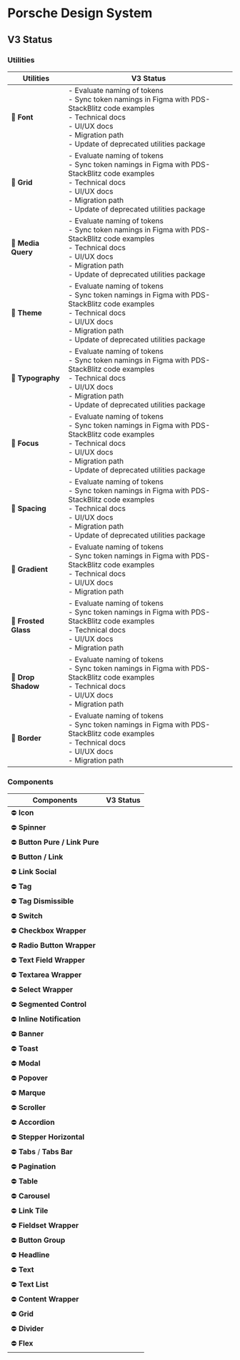 # Porsche Design System

## V3 Status

### Utilities

| Utilities            | V3 Status                                                                                                                                                                                           |
| -------------------- | --------------------------------------------------------------------------------------------------------------------------------------------------------------------------------------------------- |
| 🚧 **Font**          | - Evaluate naming of tokens<br>- Sync token namings in Figma with PDS- StackBlitz code examples<br>- Technical docs<br>- UI/UX docs<br>- Migration path<br>- Update of deprecated utilities package |
| 🚧 **Grid**          | - Evaluate naming of tokens<br>- Sync token namings in Figma with PDS- StackBlitz code examples<br>- Technical docs<br>- UI/UX docs<br>- Migration path<br>- Update of deprecated utilities package |
| 🚧 **Media Query**   | - Evaluate naming of tokens<br>- Sync token namings in Figma with PDS- StackBlitz code examples<br>- Technical docs<br>- UI/UX docs<br>- Migration path<br>- Update of deprecated utilities package |
| 🚧 **Theme**         | - Evaluate naming of tokens<br>- Sync token namings in Figma with PDS- StackBlitz code examples<br>- Technical docs<br>- UI/UX docs<br>- Migration path<br>- Update of deprecated utilities package |
| 🚧 **Typography**    | - Evaluate naming of tokens<br>- Sync token namings in Figma with PDS- StackBlitz code examples<br>- Technical docs<br>- UI/UX docs<br>- Migration path<br>- Update of deprecated utilities package |
| 🚧 **Focus**         | - Evaluate naming of tokens<br>- Sync token namings in Figma with PDS- StackBlitz code examples<br>- Technical docs<br>- UI/UX docs<br>- Migration path<br>- Update of deprecated utilities package |
| 🚧 **Spacing**       | - Evaluate naming of tokens<br>- Sync token namings in Figma with PDS- StackBlitz code examples<br>- Technical docs<br>- UI/UX docs<br>- Migration path<br>- Update of deprecated utilities package |
| 🚧 **Gradient**      | - Evaluate naming of tokens<br>- Sync token namings in Figma with PDS- StackBlitz code examples<br>- Technical docs<br>- UI/UX docs<br>- Migration path                                             |
| 🚧 **Frosted Glass** | - Evaluate naming of tokens<br>- Sync token namings in Figma with PDS- StackBlitz code examples<br>- Technical docs<br>- UI/UX docs<br>- Migration path                                             |
| 🚧 **Drop Shadow**   | - Evaluate naming of tokens<br>- Sync token namings in Figma with PDS- StackBlitz code examples<br>- Technical docs<br>- UI/UX docs<br>- Migration path                                             |
| 🚧 **Border**        | - Evaluate naming of tokens<br>- Sync token namings in Figma with PDS- StackBlitz code examples<br>- Technical docs<br>- UI/UX docs<br>- Migration path                                             |

### Components

| Components                     | V3 Status |
| ------------------------------ | --------- |
| ⛔ **Icon**                    |           |
| ⛔ **Spinner**                 |           |
| ⛔ **Button Pure / Link Pure** |           |
| ⛔ **Button / Link**           |           |
| ⛔ **Link Social**             |           |
| ⛔ **Tag**                     |           |
| ⛔ **Tag Dismissible**         |           |
| ⛔ **Switch**                  |           |
| ⛔ **Checkbox Wrapper**        |           |
| ⛔ **Radio Button Wrapper**    |           |
| ⛔ **Text Field Wrapper**      |           |
| ⛔ **Textarea Wrapper**        |           |
| ⛔ **Select Wrapper**          |           |
| ⛔ **Segmented Control**       |           |
| ⛔ **Inline Notification**     |           |
| ⛔ **Banner**                  |           |
| ⛔ **Toast**                   |           |
| ⛔ **Modal**                   |           |
| ⛔ **Popover**                 |           |
| ⛔ **Marque**                  |           |
| ⛔ **Scroller**                |           |
| ⛔ **Accordion**               |           |
| ⛔ **Stepper Horizontal**      |           |
| ⛔ **Tabs** / **Tabs Bar**     |           |
| ⛔ **Pagination**              |           |
| ⛔ **Table**                   |           |
| ⛔ **Carousel**                |           |
| ⛔ **Link Tile**               |           |
| ⛔ **Fieldset Wrapper**        |           |
| ⛔ **Button Group**            |           |
| ⛔ **Headline**                |           |
| ⛔ **Text**                    |           |
| ⛔ **Text List**               |           |
| ⛔ **Content Wrapper**         |           |
| ⛔ **Grid**                    |           |
| ⛔ **Divider**                 |           |
| ⛔ **Flex**                    |           |
